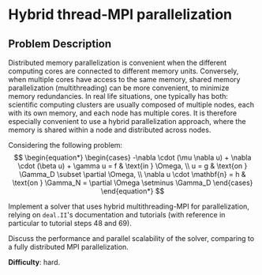 # Hybrid thread-MPI parallelization

## Problem Description

Distributed memory parallelization is convenient when the different computing cores
are connected to different memory units. Conversely, when multiple cores have access
to the same memory, shared memory parallelization (multithreading) can be more
convenient, to minimize memory redundancies. In real life situations, one typically has
both: scientific computing clusters are usually composed of multiple nodes, each with
its own memory, and each node has multiple cores. It is therefore especially convenient
to use a hybrid parallelization approach, where the memory is shared within a node
and distributed across nodes.

Considering the following problem:
$$
\begin{equation*}
    \begin{cases}
    -\nabla \cdot (\mu \nabla u) + \nabla \cdot (\beta u) + \gamma u = f & \text{in } \Omega, \\
    u = g & \text{on } \Gamma_D \subset \partial \Omega, \\
    \nabla u \cdot \mathbf{n} = h & \text{on } \Gamma_N = \partial \Omega \setminus \Gamma_D
    \end{cases}
\end{equation*}
$$

Implement a solver that uses hybrid multithreading-MPI for parallelization,
relying on `deal.II`'s documentation and tutorials (with reference in
particular to tutorial steps 48 and 69).

Discuss the performance and parallel scalability of the solver, comparing to a fully
distributed MPI parallelization.

**Difficulty**: hard.
